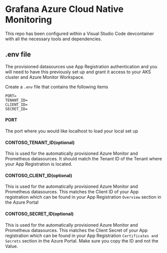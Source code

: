 # Grafana Azure Cloud Native Monitoring

This repo has been configured within a Visual Studio Code devcontainer with all the necessary tools and dependencies.

## .env file

The provisioned datasources use App Registration authentication and you will need to have this previously set up and grant it access to your AKS cluster and Azure Monitor Workspace.

Create a `.env` file that contains the following items

```
PORT=
TENANT_ID=
CLIENT_ID=
SECRET_ID=
```

#### PORT
The port where you would like localhost to load your local set up

#### CONTOSO_TENANT_ID(optional)
This is used for the automatically provisioned Azure Monitor and Prometheus datasources. It should match the Tenant ID of the Tenant where your App Registration is located.

#### CONTOSO_CLIENT_ID(optional)
This is used for the automatically provisioned Azure Monitor and Prometheus datasources. This matches the Client ID of your App registration which can be found in your App Registration `Overview` section in the Azure Portal

#### CONTOSO_SECRET_ID(optional)
This is used for the automatically provisioned Azure Monitor and Prometheus datasources. This matches the Client Secret of your App registration which can be found in your App Registration `Certificates and Secrets` section in the Azure Portal. Make sure you copy the ID and not the Value.

